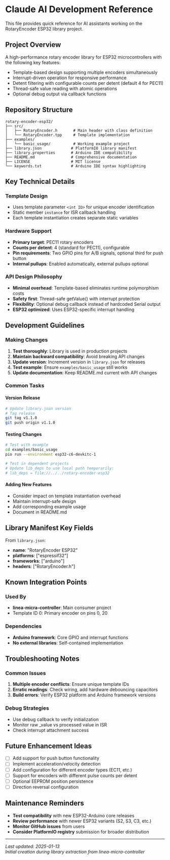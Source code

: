# Claude AI Development Reference

This file provides quick reference for AI assistants working on the RotaryEncoder ESP32 library project.

## Project Overview

A high-performance rotary encoder library for ESP32 microcontrollers with the following key features:
- Template-based design supporting multiple encoders simultaneously  
- Interrupt-driven operation for responsive performance
- Detent filtering with configurable counts per detent (default 4 for PEC11)
- Thread-safe value reading with atomic operations
- Optional debug output via callback functions

## Repository Structure

```
rotary-encoder-esp32/
├── src/
│   ├── RotaryEncoder.h       # Main header with class definition
│   └── RotaryEncoder.tpp     # Template implementation
├── examples/
│   └── basic_usage/          # Working example project
├── library.json             # PlatformIO library manifest
├── library.properties       # Arduino IDE compatibility
├── README.md                # Comprehensive documentation
├── LICENSE                  # MIT license
└── keywords.txt             # Arduino IDE syntax highlighting
```

## Key Technical Details

### Template Design
- Uses template parameter `<int ID>` for unique encoder identification
- Static member `instance` for ISR callback handling
- Each template instantiation creates separate static variables

### Hardware Support
- **Primary target**: PEC11 rotary encoders
- **Counts per detent**: 4 (standard for PEC11), configurable
- **Pin requirements**: Two GPIO pins for A/B signals, optional third for push button
- **Internal pullups**: Enabled automatically, external pullups optional

### API Design Philosophy
- **Minimal overhead**: Template-based eliminates runtime polymorphism costs
- **Safety first**: Thread-safe getValue() with interrupt protection
- **Flexibility**: Optional debug callback instead of hardcoded Serial output
- **ESP32 optimized**: Uses ESP32-specific interrupt handling

## Development Guidelines

### Making Changes
1. **Test thoroughly**: Library is used in production projects
2. **Maintain backward compatibility**: Avoid breaking API changes
3. **Update version**: Increment version in `library.json` for releases
4. **Test example**: Ensure `examples/basic_usage` still works
5. **Update documentation**: Keep README.md current with API changes

### Common Tasks

#### Version Release
```bash
# Update library.json version
# Tag release
git tag v1.1.0
git push origin v1.1.0
```

#### Testing Changes
```bash
# Test with example
cd examples/basic_usage
pio run --environment esp32-c6-devkitc-1

# Test in dependent projects
# Update lib_deps to use local path temporarily:
# lib_deps = file://../../rotary-encoder-esp32
```

#### Adding New Features
- Consider impact on template instantiation overhead
- Maintain interrupt-safe design
- Add corresponding example usage
- Document in README.md

## Library Manifest Key Fields

From `library.json`:
- **name**: "RotaryEncoder ESP32"
- **platforms**: ["espressif32"] 
- **frameworks**: ["arduino"]
- **headers**: ["RotaryEncoder.h"]

## Known Integration Points

### Used By
- **linea-micra-controller**: Main consumer project
- Template ID 0: Primary encoder on pins 0, 20

### Dependencies
- **Arduino framework**: Core GPIO and interrupt functions
- **No external libraries**: Self-contained implementation

## Troubleshooting Notes

### Common Issues
1. **Multiple encoder conflicts**: Ensure unique template IDs
2. **Erratic readings**: Check wiring, add hardware debouncing capacitors
3. **Build errors**: Verify ESP32 platform and Arduino framework versions

### Debug Strategies
- Use debug callback to verify initialization
- Monitor raw _value vs processed value in ISR
- Check interrupt attachment success

## Future Enhancement Ideas

- [ ] Add support for push button functionality
- [ ] Implement acceleration/velocity detection
- [ ] Add configuration for different encoder types (EC11, etc.)
- [ ] Support for encoders with different pulse counts per detent
- [ ] Optional EEPROM position persistence
- [ ] Direction reversal configuration

## Maintenance Reminders

- **Test compatibility** with new ESP32-Arduino core releases
- **Review performance** with newer ESP32 variants (S2, S3, C3, etc.)
- **Monitor GitHub issues** from users
- **Consider PlatformIO registry** submission for broader distribution

---

*Last updated: 2025-01-13*  
*Initial creation during library extraction from linea-micra-controller*